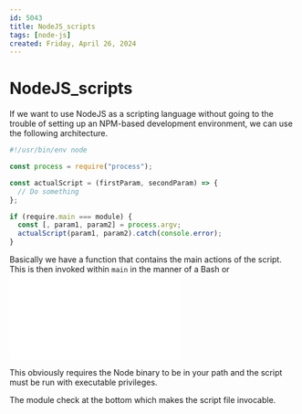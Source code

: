 ```yaml
---
id: 5043
title: NodeJS_scripts
tags: [node-js]
created: Friday, April 26, 2024
---
```


# NodeJS_scripts

If we want to use NodeJS as a scripting language without going to the trouble of
setting up an NPM-based development environment, we can use the following
architecture.

```js
#!/usr/bin/env node

const process = require("process");

const actualScript = (firstParam, secondParam) => {
  // Do something
};

if (require.main === module) {
  const [, param1, param2] = process.argv;
  actualScript(param1, param2).catch(console.error);
}
```

Basically we have a function that contains the main actions of the script. This
is then invoked within `main` in the manner of a Bash or
![Python script](./Single_file_Python_scripts.md)

This obviously requires the Node binary to be in your path and the script must
be run with executable privileges.

The module check at the bottom which makes the script file invocable.
